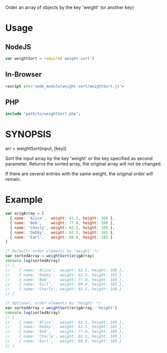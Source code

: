 Order an array of objects by the key 'weight' (or another key)

# Usage
## NodeJS
```js
var weightSort = require('weight-sort')
```

## In-Browser
```html
<script src='node_module/weight-sort/weightSort.js'>
```

## PHP
```php
include "path/to/weightSort.php";
```

# SYNOPSIS
arr = weightSort(input, [key])

Sort the input array by the key 'weight' or the key specified as second
parameter. Returns the sorted array, the original array will not be changed.

If there are several entries with the same weight, the original order will
remain.

# Example
```js
var origArray = [
  { name: 'Alice',  weight: 62.5, height: 160 },
  { name: 'Bob',    weight: 77.0, height: 180 },
  { name: 'Charly', weight: 82.5, height: 180 },
  { name: 'Debby',  weight: 62.5, height: 165 },
  { name: 'Earl',   weight: 80.0, height: 185 }
]

/* Default: order elements by 'weight' */
var sortedArray = weightSort(origArray)
console.log(sortedArray)
// [
//    { name: 'Alice',  weight: 62.5, height: 160 },
//    { name: 'Debby',  weight: 62.5, height: 165 },
//    { name: 'Bob',    weight: 77.0, height: 180 },
//    { name: 'Earl',   weight: 80.0, height: 185 },
//    { name: 'Charly', weight: 82.5, height: 180 }
// ]

/* Optional: order elements by 'height' */
var sortedArray = weightSort(origArray, 'height')
console.log(sortedArray)
// [
//    { name: 'Alice',  weight: 62.5, height: 160 },
//    { name: 'Debby',  weight: 62.5, height: 165 },
//    { name: 'Bob',    weight: 77.0, height: 180 },
//    { name: 'Charly', weight: 82.5, height: 180 },
//    { name: 'Earl',   weight: 80.0, height: 185 }
// ]
```
